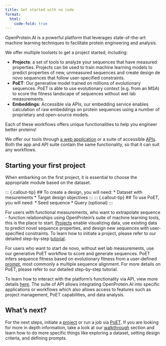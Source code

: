 ```yaml
---
title: Get started with no code
format:
  html:
    code-fold: true
---
```

OpenProtein.AI is a powerful platform that leverages state-of-the-art machine learning techniques to facilitate protein engineering and analysis.

We offer multiple toolsets to get a project started, including:

* **Projects**: a set of tools to analyze your sequences that have measured properties. Projects can be used to train machine learning models to predict properties of new, unmeasured sequences and create design de novo sequences that follow user-specified constraints. 
* **PoET**: Our generative model trained on millions of evolutionary sequences. PoET is able to use evolutionary context (e.g. from an MSA) to score the fitness landscape of sequences without wet lab measurements. 
* **Embeddings**: Accessible via APIs, our embedding service enables calculation of raw embeddings on protein sequences using a number of proprietary and open-source models.

Each of these workflows offers unique functionalities to help you engineer better proteins! 

We offer our tools through [a web application](../app/dataset-page.md) or a suite of accessible [APIs](../rest-api/overview.qmd). Both the app and API suite contain the same functionality, so that it can suit any workflows. 

## Starting your first project

When embarking on the first project, it is essential to choose the appropriate module based on the dataset. 
<style>
.callout-tip-container {
  display: flex;
  flex-wrap: wrap;
  justify-content: space-around;
  /* align-items: center; */
}

.callout-tip-container div.callout-tip.callout{
  width: 40%;
}
</style>

<div class="callout-tip-container">
::: {.callout-tip} 
## To create a design, you will need:
  * Dataset with mesurements
  * Target design objectives
:::
::: {.callout-tip} 
## To use PoET, you will need:
  * Seed sequence
  * Query (optional)
:::
</div>

For users with functional measurements, who want to extrapolate sequence - function relationships using OpenProtein’s suite of machine learning tools, this is the place to start. [Projects](../app/dataset-page.md) enable visualizing data, use existing data to predict novel sequence properties, and design new sequences with user-specified constraints. To learn how to initiate a project, please refer to our detailed step-by-step [tutorial](../walkthroughs/mutagenesis-page.md).

For users who want to start de novo, without wet lab measurements, use our generative PoET workflow to score and generate sequences. PoET infers sequence fitness based on evolutionary fitness from a user-defined [prompt](../app/poet-defining-prompts-page.md), most commonly a multiple sequence alignment. For more details on PoET, please refer to our detailed step-by-step tutorial.

To learn how to interact with the platform’s functionality via API, view more details [here](../rest-api/overview.qmd). The suite of API allows integrating OpenProtein.AI into specific applications or workflows which also allows access to features such as project management, PoET capabilities, and data analysis.

## What’s next?

For the next steps, initiate a [project](../app/dataset-page.md) or run a job via [PoET](../app/poet-introduction-page.md). If you are looking for more in depth information, take a look at our [walkthrough](../walkthroughs/demo-datasets-page.md) section and learn how to do more specific things like exploring a dataset, setting design criteria, and defining prompts.